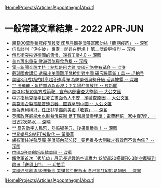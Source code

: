 |[Home](/README.md)|[Projects](/projects.md)|[Articles](/articles.md)|[Apophthegm](/apophthegm.md)|[About](/about.md)|

# 一般常識文章結集 - 2022 APR-JUN

- [超1900萬劑新冠疫苗報廢 印尼呼籲美澳等富國勿捐「臨期疫苗」 -- 深喉](https://www.bastillepost.com/hongkong/article/10443756-%e8%b6%851900%e8%90%ac%e5%8a%91%e6%96%b0%e5%86%a0%e7%96%ab%e8%8b%97%e5%a0%b1%e5%bb%a2-%e5%8d%b0%e5%b0%bc%e5%91%bc%e7%b1%b2%e7%be%8e%e6%be%b3%e7%ad%89%e5%af%8c%e5%9c%8b%e5%8b%bf%e6%8d%90%e3%80%8c)  
- [俄烏談判「沒突破」 專家：問題在戰場上 第二階段更慘烈 -- 深喉](https://www.bastillepost.com/hongkong/article/10444914-%e4%bf%84%e7%83%8f%e8%ab%87%e5%88%a4%e3%80%8c%e6%b2%92%e7%aa%81%e7%a0%b4%e3%80%8d-%e5%b0%88%e5%ae%b6%ef%bc%9a%e5%95%8f%e9%a1%8c%e5%9c%a8%e6%88%b0%e5%a0%b4%e4%b8%8a-%e7%ac%ac%e4%ba%8c%e9%9a%8e%e6%ae%b5)  
- [俄烏衝突摧毀德國的傲慢，還有工業4.0 -- 深藍](https://www.bastillepost.com/hongkong/article/10445305-%e4%bf%84%e7%83%8f%e8%a1%9d%e7%aa%81%e6%91%a7%e6%af%80%e5%be%b7%e5%9c%8b%e7%9a%84%e5%82%b2%e6%85%a2%ef%bc%8c%e9%82%84%e6%9c%89%e5%b7%a5%e6%a5%ad4-0)  
- [普京再出重拳 歐洲恐陷糧食危機 -- 深喉](https://www.bastillepost.com/hongkong/article/10445964-%e6%99%ae%e4%ba%ac%e5%86%8d%e5%87%ba%e9%87%8d%e6%8b%b3-%e6%ad%90%e6%b4%b2%e6%81%90%e9%99%b7%e7%b3%a7%e9%a3%9f%e5%8d%b1%e6%a9%9f)  
- [霍士新聞金牌主持：制裁是回力鏢 美國可能會有革命 -- 深喉](https://www.bastillepost.com/hongkong/article/10453057-%e9%9c%8d%e5%a3%ab%e6%96%b0%e8%81%9e%e9%87%91%e7%89%8c%e4%b8%bb%e6%8c%81%ef%bc%9a%e5%88%b6%e8%a3%81%e6%98%af%e5%9b%9e%e5%8a%9b%e9%8f%a2-%e7%be%8e%e5%9c%8b%e5%8f%af%e8%83%bd%e6%9c%83%e6%9c%89%e9%9d%a9)  
- [戴琪國會講話 透露出美國難用關稅針對中國 研究遏華新工具 -- 毛拍手](https://www.bastillepost.com/hongkong/article/10452409-%e6%88%b4%e7%90%aa%e5%9c%8b%e6%9c%83%e8%ac%9b%e8%a9%b1-%e9%80%8f%e9%9c%b2%e5%87%ba%e7%be%8e%e5%9c%8b%e9%9b%a3%e7%94%a8%e9%97%9c%e7%a8%85%e9%87%9d%e5%b0%8d%e4%b8%ad%e5%9c%8b-%e7%a0%94%e7%a9%b6)  
- [美國3月成功試射高超音速導彈 為防緊張局勢升級 延遲披露 -- 深喉](https://www.bastillepost.com/hongkong/article/10466918-%e7%be%8e%e5%9c%8b3%e6%9c%88%e6%88%90%e5%8a%9f%e8%a9%a6%e5%b0%84%e9%ab%98%e8%b6%85%e9%9f%b3%e9%80%9f%e5%b0%8e%e5%bd%88-%e7%82%ba%e9%98%b2%e7%b7%8a%e5%bc%b5%e5%b1%80%e5%8b%a2%e5%8d%87%e7%b4%9a)  
- [** 田飛龍 - 新特首與新香港：下半場的開放性 -- 橙新聞](https://www.orangenews.hk/hkviews/1143062/%E7%94%B0%E9%A3%9B%E9%BE%8D%EF%BD%9C%E6%96%B0%E7%89%B9%E9%A6%96%E8%88%87%E6%96%B0%E9%A6%99%E6%B8%AF%EF%BC%9A%E4%B8%8B%E5%8D%8A%E5%A0%B4%E7%9A%84%E9%96%8B%E6%94%BE%E6%80%A7.jhtml)  
- [美CDC抗疫無方成箭靶　宣布內部審查大整頓 -- 大公文匯](https://www.tkww.hk/a/202204/06/AP624ce9ebe4b073fe35f1bd0d.html)  
- [中方指烏克蘭平民死亡畫面令人不安　須徹查原因 -- 大公文匯](https://www.tkww.hk/a/202204/06/AP624cf05de4b073fe35f1c184.html)  
- [美英澳合製高超音速武器　圖謀壓制中國 -- 大公文匯](https://www.tkww.hk/a/202204/06/AP624cf064e4b073fe35f1c187.html)  
- [華為專利稱冠，任正非準備向美國「收數」 -- 深藍](https://www.bastillepost.com/hongkong/article/10477043-%e8%8f%af%e7%82%ba%e5%b0%88%e5%88%a9%e7%a8%b1%e5%86%a0%ef%bc%8c%e4%bb%bb%e6%ad%a3%e9%9d%9e%e6%ba%96%e5%82%99%e5%90%91%e7%be%8e%e5%9c%8b%e3%80%8c%e6%94%b6%e6%95%b8%e3%80%8d)  
- [英國政客威威水水制裁俄羅斯 低下階層淒慘埋單：電費翻倍，家中僅7度，一日煲2次熱水 -- 深喉](https://www.bastillepost.com/hongkong/article/10483137-%e8%8b%b1%e5%9c%8b%e6%94%bf%e5%ae%a2%e5%a8%81%e5%a8%81%e6%b0%b4%e6%b0%b4%e5%88%b6%e8%a3%81%e4%bf%84%e7%be%85%e6%96%af-%e4%bd%8e%e4%b8%8b%e9%9a%8e%e5%b1%a4%e6%b7%92%e6%85%98%e5%9f%8b%e5%96%ae%ef%bc%9a)  
- [** 警告數字人民幣，咪搞喎美元，後果很嚴重！ -- 深藍](https://www.bastillepost.com/hongkong/article/10484263-%e8%ad%a6%e5%91%8a%e6%95%b8%e5%ad%97%e4%ba%ba%e6%b0%91%e5%b9%a3%ef%bc%8c%e5%92%aa%e6%90%9e%e5%96%8e%e7%be%8e%e5%85%83%ef%bc%8c%e5%be%8c%e6%9e%9c%e5%be%88%e5%9a%b4%e9%87%8d%ef%bc%81)  
- [世界樂見SWIFT被取代 -- 黃秉華](https://www.bastillepost.com/hongkong/article/10489065-%e4%b8%96%e7%95%8c%e6%a8%82%e8%a6%8bswift%e8%a2%ab%e6%95%b8%e5%ad%97%e5%8c%96%e8%b2%a8%e5%b9%a3%e5%8f%96%e4%bb%a3)  
- [盧布頂住逆勢反彈 美財部內部分歧：要再推多大制裁才有效而不會內傷？ -- 深喉](https://www.bastillepost.com/hongkong/article/10496266-%e7%9b%a7%e5%b8%83%e9%a0%82%e4%bd%8f%e9%80%86%e5%8b%a2%e5%8f%8d%e5%bd%88-%e7%be%8e%e8%b2%a1%e9%83%a8%e5%85%a7%e9%83%a8%e5%88%86%e6%ad%a7%ef%bc%9a%e8%a6%81%e5%86%8d%e6%8e%a8%e5%a4%9a%e5%a4%a7%e5%88%b6)  
- [中國4倍速創新超越美國 -- 深藍](https://www.bastillepost.com/hongkong/article/10498573-%e4%b8%ad%e5%9c%8b4%e5%80%8d%e9%80%9f%e5%89%b5%e6%96%b0%e8%b6%85%e8%b6%8a%e7%be%8e%e5%9c%8b)  
- [解放軍首次「秀肌肉」展示長途戰略空運實力 12架運20搭載FK-3防空導彈到歐洲「送貨上門」 -- 毛拍手](https://www.bastillepost.com/hongkong/article/10504456-%e8%a7%a3%e6%94%be%e8%bb%8d%e9%a6%96%e6%ac%a1%e3%80%8c%e7%a7%80%e8%82%8c%e8%82%89%e3%80%8d%e5%b1%95%e7%a4%ba%e9%95%b7%e9%80%94%e6%88%b0%e7%95%a5%e7%a9%ba%e9%81%8b%e5%af%a6%e5%8a%9b-12%e6%9e%b6)  
- [美國通脹創逾40年新高 美媒拉中俄落水 自己瘋狂印鈔是禍因 -- 深喉](https://www.bastillepost.com/hongkong/article/10510269-%e7%be%8e%e5%9c%8b%e9%80%9a%e8%84%b9%e5%89%b5%e9%80%be40%e5%b9%b4%e6%96%b0%e9%ab%98-%e7%be%8e%e5%aa%92%e6%8b%89%e4%b8%ad%e4%bf%84%e8%90%bd%e6%b0%b4-%e8%87%aa%e5%b7%b1%e7%98%8b%e7%8b%82%e5%8d%b0)  

|[Home](/README.md)|[Projects](/projects.md)|[Articles](/articles.md)|[Apophthegm](/apophthegm.md)|[About](/about.md)|
